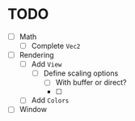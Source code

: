 # TODO

- [ ] Math
    - [ ] Complete `Vec2`

- [ ] Rendering
    - [ ] Add `View`
        - [ ] Define scaling options
            - [ ] With buffer or direct?
            - [ ] 
    - [ ] Add `Colors`

- [ ] Window